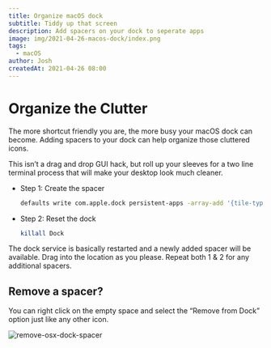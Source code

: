 ```yaml
---
title: Organize macOS dock
subtitle: Tiddy up that screen
description: Add spacers on your dock to seperate apps
image: img/2021-04-26-macos-dock/index.png
tags:
  - macOS
author: Josh
createdAt: 2021-04-26 08:00
---
```


# Organize the Clutter

The more shortcut friendly you are, the more busy your macOS dock can become. Adding spacers to your dock can help organize those cluttered icons.

This isn’t a drag and drop GUI hack, but roll up your sleeves for a two line terminal process that will make your desktop look much cleaner.

- Step 1: Create the spacer

  ```bash
  defaults write com.apple.dock persistent-apps -array-add '{tile-type="spacer-tile";}'
  ```

- Step 2: Reset the dock

  ```bash
  killall Dock
  ```

The dock service is basically restarted and a newly added spacer will be available. Drag into the location as you please. Repeat both 1 & 2 for any additional spacers.

## Remove a spacer?

You can right click on the empty space and select the “Remove from Dock” option just like any other icon.

![remove-osx-dock-spacer](/img/2021-04-26-macos-dock/remove-macos-dock-spacer.jpg)
